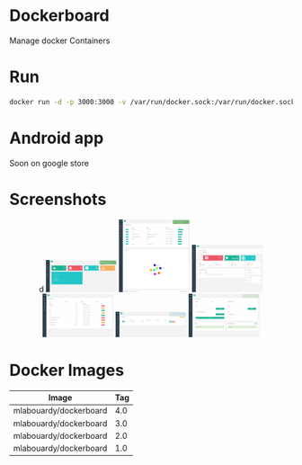 # Dockerboard

Manage docker Containers

# Run

```sh
docker run -d -p 3000:3000 -v /var/run/docker.sock:/var/run/docker.sock --name dockerboard mlabouardy/dockerboard:4.0
```

# Android app

Soon on google store

# Screenshots

<p align="center">d
  <img src="screenshots/1.png" width="25%"/>
  <img src="screenshots/2.png" width="25%"/>
  <img src="screenshots/3.png" width="25%"/>
  <img src="screenshots/4.png" width="25%"/>
  <img src="screenshots/5.png" width="25%"/>
  <img src="screenshots/6.png" width="25%"/>
</p>

# Docker Images

Image | Tag
------------ | -------------
mlabouardy/dockerboard | 4.0
mlabouardy/dockerboard | 3.0
mlabouardy/dockerboard | 2.0
mlabouardy/dockerboard | 1.0
